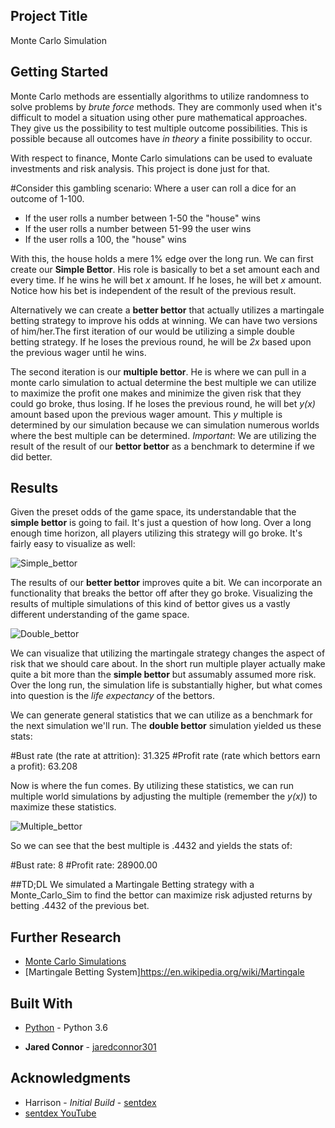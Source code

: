 ## Project Title

Monte Carlo Simulation

## Getting Started

Monte Carlo methods are essentially algorithms to utilize randomness to solve problems by _brute force_ methods. They are commonly used when it's difficult to model a situation using other pure mathematical approaches. They give us the possibility to test multiple outcome possibilities. This is possible because all outcomes have _in theory_ a finite possibility to occur.

With respect to finance, Monte Carlo simulations can be used to evaluate investments and risk analysis. This project is done just for that.

#Consider this gambling scenario:
Where a user can roll a dice for an outcome of 1-100.
* If the user rolls a number between 1-50 the "house" wins
* If the user rolls a number between 51-99 the user wins
* If the user rolls a 100, the "house" wins

With this, the house holds a mere 1% edge over the long run. We can first create our __Simple Bettor__. His role is basically to bet a set amount each and every time. If he wins he will bet _x_ amount. If he loses, he will bet _x_ amount. Notice how his bet is independent of the result of the previous result.

Alternatively we can create a __better bettor__ that actually utilizes a martingale betting strategy to improve his odds at winning. We can have two versions of him/her.The first iteration of our would be utilizing a simple double betting strategy. If he loses the previous round, he will be _2x_ based upon the previous wager until he wins.

The second iteration is our __multiple bettor__. He is where we can pull in a monte carlo simulation to actual determine the best multiple we can utilize to maximize the profit one makes and minimize the given risk that they could go broke, thus losing. If he loses the previous round, he will bet _y(x)_ amount based upon the previous wager amount. This _y_ multiple is determined by our simulation because we can simulation numerous worlds where the best multiple can be determined. _Important_: We are utilizing the result of the result of our __bettor bettor__ as a benchmark to determine if we did better.

## Results

Given the preset odds of the game space, its understandable that the __simple bettor__ is going to fail. It's just a question of how long. Over a long enough time horizon, all players utilizing this strategy will go broke. It's fairly easy to visualize as well:

![Simple_bettor]("https://github.com/jaredconnor301/Monte_Carlo_Sim/blob/master/simple_bettor.png")

The results of our __better bettor__ improves quite a bit. We can incorporate an functionality that breaks the bettor off after they go broke. Visualizing the results of multiple simulations of this kind of bettor gives us a vastly different understanding of the game space.

![Double_bettor]("https://github.com/jaredconnor301/Monte_Carlo_Sim/blob/master/double_bettor.png")

We can visualize that utilizing the martingale strategy changes the aspect of risk that we should care about. In the short run multiple player actually make quite a bit more than the __simple bettor__ but assumably assumed more risk. Over the long run, the simulation life is substantially higher, but what comes into question is the _life expectancy_ of the bettors.

We can generate general statistics that we can utilize as a benchmark for the next simulation we'll run. The __double bettor__ simulation yielded us these stats:

#Bust rate (the rate at attrition): 31.325
#Profit rate (rate which bettors earn a profit): 63.208

Now is where the fun comes. By utilizing these statistics, we can run multiple world simulations by adjusting the multiple (remember the _y(x)_) to maximize these statistics.

![Multiple_bettor]("https://github.com/jaredconnor301/Monte_Carlo_Sim/blob/master/Results.png")

So we can see that the best multiple is .4432 and yields the stats of:

#Bust rate: 8
#Profit rate: 28900.00

##TD;DL
We simulated a Martingale Betting strategy with a Monte_Carlo_Sim to find the bettor can maximize risk adjusted returns by betting .4432 of the previous bet.

## Further Research

* [Monte Carlo Simulations](https://en.wikipedia.org/wiki/Monte_Carlo_method)
* [Martingale Betting System]https://en.wikipedia.org/wiki/Martingale

## Built With

* [Python](https://docs.python.org/3/) - Python 3.6

* **Jared Connor** - [jaredconnor301](https://github.com/jaredconnor301)

## Acknowledgments

* Harrison - *Initial Build* - [sentdex](https://github.com/Sentdex)
* [sentdex YouTube](YouTube.com/Sentdex)
